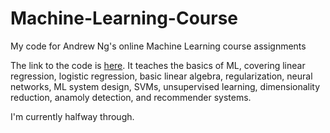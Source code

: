 # Machine-Learning-Course
My code for Andrew Ng's online Machine Learning course assignments

The link to the code is [here](https://www.coursera.org/learn/machine-learning). It teaches the basics of ML, 
covering linear regression, logistic regression, basic linear algebra, regularization, neural networks, ML system design, SVMs, 
unsupervised learning, dimensionality reduction, anamoly detection, and recommender systems.

I'm currently halfway through.
